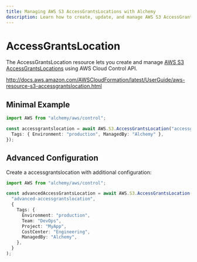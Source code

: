 ```yaml
---
title: Managing AWS S3 AccessGrantsLocations with Alchemy
description: Learn how to create, update, and manage AWS S3 AccessGrantsLocations using Alchemy Cloud Control.
---
```


# AccessGrantsLocation

The AccessGrantsLocation resource lets you create and manage [AWS S3 AccessGrantsLocations](https://docs.aws.amazon.com/s3/latest/userguide/) using AWS Cloud Control API.

http://docs.aws.amazon.com/AWSCloudFormation/latest/UserGuide/aws-resource-s3-accessgrantslocation.html

## Minimal Example

```ts
import AWS from "alchemy/aws/control";

const accessgrantslocation = await AWS.S3.AccessGrantsLocation("accessgrantslocation-example", {
  Tags: { Environment: "production", ManagedBy: "Alchemy" },
});
```

## Advanced Configuration

Create a accessgrantslocation with additional configuration:

```ts
import AWS from "alchemy/aws/control";

const advancedAccessGrantsLocation = await AWS.S3.AccessGrantsLocation(
  "advanced-accessgrantslocation",
  {
    Tags: {
      Environment: "production",
      Team: "DevOps",
      Project: "MyApp",
      CostCenter: "Engineering",
      ManagedBy: "Alchemy",
    },
  }
);
```

